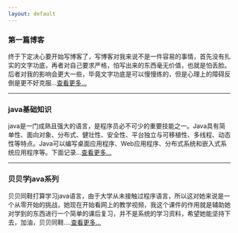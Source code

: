 ```yaml
---
layout: default
---
```


### 第一篇博客
终于下定决心要开始写博客了，写博客对我来说不是一件容易的事情，首先没有扎实的文字功底，再者对自己要求严格，怕写出来的东西毫无价值，也就是怕丢脸。后者对我的影响会更大一些，毕竟文字功底是可以慢慢练的，但是心理上的障碍反倒是更不好克服...[查看更多...](2017/04/08/my-first-blog)

---
### java基础知识
java是一门成熟且强大的语言，是程序员必不可少的重要技能之一。Java具有简单性、面向对象、分布式、健壮性、安全性、平台独立与可移植性、多线程、动态性等特点。Java可以编写桌面应用程序、Web应用程序、分布式系统和嵌入式系统应用程序等。下面记录...[查看更多...](2017/04/09/java-basic)

---
### 贝贝学java系列
贝贝同鞋打算学习java语言，由于大学从未接触过程序语言，所以这对她来说是一个从零开始的挑战，她现在开始看网上的教学视频，我这个课件的作用就是辅助她对学到的东西进行一个简单的课后复习，并不是系统的学习资料，希望她能坚持下去，加油，贝贝同鞋....[查看更多...](2017/04/13/bb-learn-java)
